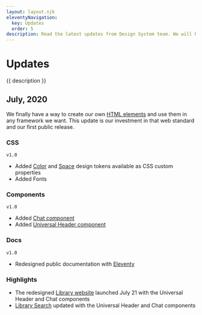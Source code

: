 ```yaml
---
layout: layout.njk
eleventyNavigation:
  key: Updates
  order: 5
description: Read the latest updates from Design System team. We will highlight new features, changes, and progress.
---
```


# Updates

{{ description }}

## July, 2020

We finally have a way to create our own [HTML elements](https://html.spec.whatwg.org/multipage/custom-elements.html) and use them in any framework we want. This update is our investment in that web standard and our first public release.

### CSS

`v1.0`

- Added [Color](/design-tokens#color) and [Space](/design-tokens#space) design tokens available as CSS custom properties
- Added Fonts

### Components

`v1.0`

- Added [Chat component](/components/chat)
- Added [Universal Header component](/components/universal-header)

### Docs

`v1.0`

- Redesigned public documentation with [Eleventy](https://www.11ty.dev/)

### Highlights

- The redesigned [Library website](https://preview.lib.umich.edu/) launched July 21 with the Universal Header and Chat components
- [Library Search](https://search.lib.umich.edu/) updated with the Universal Header and Chat components
